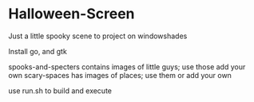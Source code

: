 # Halloween-Screen
Just a little spooky scene to project on windowshades

Install go, and gtk

spooks-and-specters contains images of little guys; use those add your own
scary-spaces has images of places; use them or add your own

use run.sh to build and execute